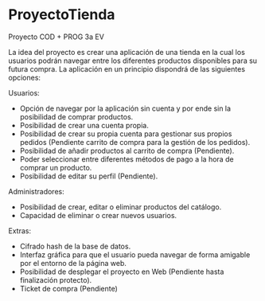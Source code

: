 # ProyectoTienda
Proyecto COD + PROG 3a EV

La idea del proyecto es crear una aplicación de una tienda en la cual los usuarios podrán navegar entre los diferentes productos disponibles para su futura compra. La aplicación en un principio dispondrá de las siguientes opciones:

Usuarios:
  - Opción de navegar por la aplicación sin cuenta y por ende sin la posibilidad de comprar productos.
  - Posibilidad de crear una cuenta propia.
  - Posibilidad de crear su propia cuenta para gestionar sus propios pedidos (Pendiente carrito de compra para la gestión de los pedidos).
  - Posibilidad de añadir productos al carrito de compra (Pendiente).
  - Poder seleccionar entre diferentes métodos de pago a la hora de comprar un producto.
  - Posibilidad de editar su perfil (Pendiente).
    
Administradores:
  - Posibilidad de crear, editar o eliminar productos del catálogo.
  - Capacidad de eliminar o crear nuevos usuarios.

Extras:
  - Cifrado hash de la base de datos.
  - Interfaz gráfica para que el usuario pueda navegar de forma amigable por el entorno de la página web.
  - Posibilidad de desplegar el proyecto en Web (Pendiente hasta finalización protecto).
  - Ticket de compra (Pendiente)
